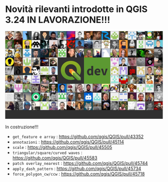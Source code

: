 # Novità rilevanti introdotte in QGIS 3.24 IN LAVORAZIONE!!!

![](../img/splashscreen/splashDEV.png)


In costruzione!!!


- `get_feature e array` : <https://github.com/qgis/QGIS/pull/43352>
- `annotazioni` : <https://github.com/qgis/QGIS/pull/45114>
- `scale` : <https://github.com/qgis/QGIS/pull/45505>
- `triangular/square/curved waves` : <https://github.com/qgis/QGIS/pull/45583>
- `patch overlay_nearest` : https://github.com/qgis/QGIS/pull/45744
- `apply_dash_pattern` : https://github.com/qgis/QGIS/pull/45734
- `force_polygon_cw/ccw` : https://github.com/qgis/QGIS/pull/45718